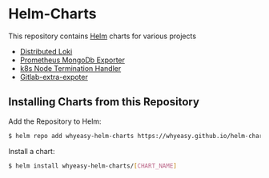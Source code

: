 # Helm-Charts

This repository contains [Helm](https://helm.sh) charts for various projects

- [Distributed Loki](https://github.com/whyeasy/helm-charts/tree/master/charts/distributed-loki)
- [Prometheus MongoDb Exporter](https://github.com/whyeasy/helm-charts/tree/master/charts/prometheus-mongodb-exporter)
- [k8s Node Termination Handler](https://github.com/whyeasy/helm-charts/tree/master/charts/k8s-node-termination-handler)
- [Gitlab-extra-expoter](https://github.com/Whyeasy/helm-charts/tree/master/charts/gitlab-extra-exporter)

## Installing Charts from this Repository

Add the Repository to Helm:

```sh
$ helm repo add whyeasy-helm-charts https://whyeasy.github.io/helm-charts
```

Install a chart:

```sh
$ helm install whyeasy-helm-charts/[CHART_NAME]
```
